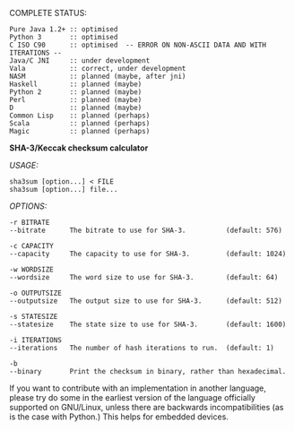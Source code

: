 COMPLETE STATUS:

    Pure Java 1.2+ :: optimised
    Python 3       :: optimised
    C ISO C90      :: optimised  -- ERROR ON NON-ASCII DATA AND WITH ITERATIONS --
    Java/C JNI     :: under development
    Vala           :: correct, under development
    NASM           :: planned (maybe, after jni)
    Haskell        :: planned (maybe)
    Python 2       :: planned (maybe)
    Perl           :: planned (maybe)
    D              :: planned (maybe)
    Common Lisp    :: planned (perhaps)
    Scala          :: planned (perhaps)
    Magic          :: planned (perhaps)


**SHA-3/Keccak checksum calculator**

*USAGE:*

    sha3sum [option...] < FILE
    sha3sum [option...] file...

*OPTIONS:*

    -r BITRATE
    --bitrate      The bitrate to use for SHA-3.          (default: 576)
    
    -c CAPACITY
    --capacity     The capacity to use for SHA-3.         (default: 1024)
    
    -w WORDSIZE
    --wordsize     The word size to use for SHA-3.        (default: 64)
    
    -o OUTPUTSIZE
    --outputsize   The output size to use for SHA-3.      (default: 512)
    
    -s STATESIZE
    --statesize    The state size to use for SHA-3.       (default: 1600)
    
    -i ITERATIONS
    --iterations   The number of hash iterations to run.  (default: 1)
    
    -b
    --binary       Print the checksum in binary, rather than hexadecimal.


If you want to contribute with an implementation in another
language, please try do some in the earliest version of the
language officially supported on GNU/Linux, unless there are
backwards incompatibilities (as is the case with Python.)
This helps for embedded devices.

